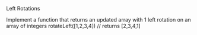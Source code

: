 Left Rotations

Implement a function that returns an updated array with 1 left rotation on an array of integers
rotateLeft([1,2,3,4]) // returns [2,3,4,1]